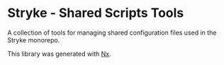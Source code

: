 # Stryke - Shared Scripts Tools

A collection of tools for managing shared configuration files used in the Stryke monorepo.

This library was generated with [Nx](https://nx.dev).
